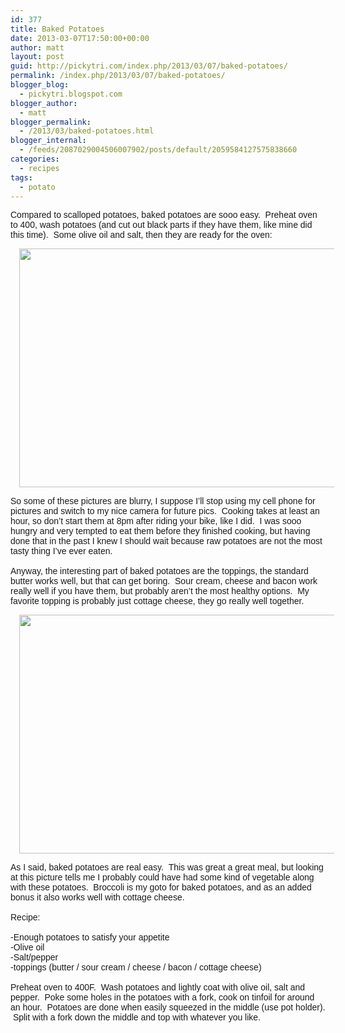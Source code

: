 ```yaml
---
id: 377
title: Baked Potatoes
date: 2013-03-07T17:50:00+00:00
author: matt
layout: post
guid: http://pickytri.com/index.php/2013/03/07/baked-potatoes/
permalink: /index.php/2013/03/07/baked-potatoes/
blogger_blog:
  - pickytri.blogspot.com
blogger_author:
  - matt
blogger_permalink:
  - /2013/03/baked-potatoes.html
blogger_internal:
  - /feeds/2087029004506007902/posts/default/2059584127575838660
categories:
  - recipes
tags:
  - potato
---
```

<span style="font-family: Arial, Helvetica, sans-serif;">Compared to scalloped potatoes, baked potatoes are sooo easy. &nbsp;Preheat oven to 400, wash potatoes (and cut out black parts if they have them, like mine did this time). &nbsp;Some olive oil and salt, then they are ready for the oven:</span>

<div style="clear: both; text-align: center;">
  <a href="http://3.bp.blogspot.com/-08cfDdlSf8s/UTkTfK-mGkI/AAAAAAAAAjE/x_zCH5X12LQ/s1600/IMAG0140.jpg" style="margin-left: 1em; margin-right: 1em;"><span style="font-family: Arial, Helvetica, sans-serif;"><img border="0" height="382" src="http://3.bp.blogspot.com/-08cfDdlSf8s/UTkTfK-mGkI/AAAAAAAAAjE/x_zCH5X12LQ/s640/IMAG0140.jpg" width="640" /></span></a>
</div>

<span style="font-family: Arial, Helvetica, sans-serif;">So some of these pictures are blurry, I suppose I&#8217;ll stop using my cell phone for pictures and switch to my nice camera for future pics. &nbsp;Cooking takes at least an hour, so don&#8217;t start them at 8pm after riding your bike, like I did. &nbsp;I was sooo hungry and very tempted to eat them before they finished cooking, but having done that in the past I knew I should wait because raw potatoes are not the most tasty thing I&#8217;ve ever eaten. &nbsp;</span>  
<span style="font-family: Arial, Helvetica, sans-serif;"><br /></span><span style="font-family: Arial, Helvetica, sans-serif;">Anyway, the interesting part of baked potatoes are the toppings, the standard butter works well, but that can get boring. &nbsp;Sour cream, cheese and bacon work really well if you have them, but probably aren&#8217;t the most healthy options. &nbsp;My favorite topping is probably just cottage cheese, they go really well together. &nbsp;</span>

<div style="clear: both; text-align: center;">
  <a href="http://4.bp.blogspot.com/-UH8KsUYgXWY/UTkWHgWVukI/AAAAAAAAAjU/t5BSg4bpf0I/s1600/IMAG0144.jpg" style="margin-left: 1em; margin-right: 1em;"><span style="font-family: Arial, Helvetica, sans-serif;"><img border="0" height="382" src="http://4.bp.blogspot.com/-UH8KsUYgXWY/UTkWHgWVukI/AAAAAAAAAjU/t5BSg4bpf0I/s640/IMAG0144.jpg" width="640" /></span></a>
</div>

<span style="font-family: Arial, Helvetica, sans-serif;">As I said, baked potatoes are real easy. &nbsp;This was great a great meal, but looking at this picture tells me I probably could have had some kind of vegetable along with these potatoes. &nbsp;Broccoli is my goto for baked potatoes, and as an added bonus it also works well with cottage cheese.</span>  
<span style="font-family: Arial, Helvetica, sans-serif;"><br /></span><span style="font-family: Arial, Helvetica, sans-serif;">Recipe:&nbsp;</span>  
<span style="font-family: Arial, Helvetica, sans-serif;"><br /></span><span style="font-family: Arial, Helvetica, sans-serif;">-Enough potatoes to satisfy your appetite</span>  
<span style="font-family: Arial, Helvetica, sans-serif;">-Olive oil</span>  
<span style="font-family: Arial, Helvetica, sans-serif;">-Salt/pepper</span>  
<span style="font-family: Arial, Helvetica, sans-serif;">-toppings (butter / sour cream / cheese / bacon / cottage cheese)</span>  
<span style="font-family: Arial, Helvetica, sans-serif;"><br /></span><span style="font-family: Arial, Helvetica, sans-serif;">Preheat oven to 400F. &nbsp;Wash potatoes and lightly coat with olive oil, salt and pepper. &nbsp;Poke some holes in the potatoes with a fork, cook on tinfoil for around an hour. &nbsp;Potatoes are done when easily squeezed in the middle (use pot holder). &nbsp;Split with a fork down the middle and top with whatever you like. &nbsp;</span>